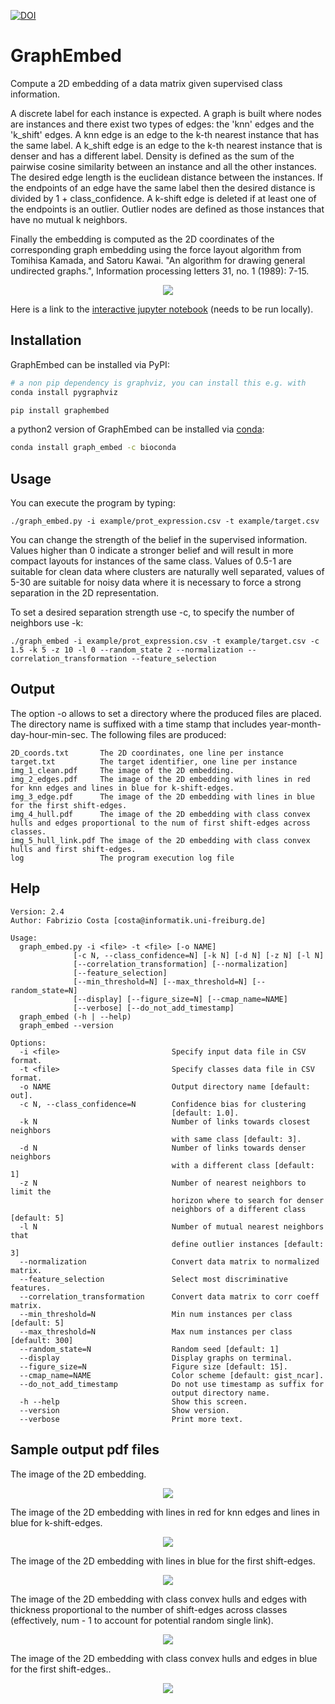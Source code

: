 [![DOI](https://zenodo.org/badge/61370061.svg)](https://zenodo.org/badge/latestdoi/61370061)

# GraphEmbed
Compute a 2D embedding of a data matrix given supervised class information.

A discrete label for each instance is expected.
A graph is built where nodes are instances and there exist two types
of edges: the 'knn' edges and the 'k_shift' edges.
A knn edge is an edge to the k-th nearest instance that has the same
label.
A k_shift edge is an edge to the k-th nearest instance that is denser
and has a different label.
Density is defined as the sum of the pairwise cosine similarity between
an instance and all the other instances.
The desired edge length is the euclidean distance between the instances.
If the endpoints of an edge have the same label then the desired distance
is divided by 1 + class_confidence.
A k-shift edge is deleted if at least one of the endpoints is an
outlier.
Outlier nodes are defined as those instances that have no mutual
k neighbors.

Finally the embedding is computed as the 2D coordinates of the
corresponding graph embedding using the force layout algorithm from
Tomihisa Kamada, and Satoru Kawai. "An algorithm for drawing general
undirected graphs.", Information processing letters 31, no. 1 (1989): 7-15.

<p align="center"><img src="example/img_1_clean.png"></p>

Here is a link to the [interactive jupyter notebook](https://github.com/fabriziocosta/GraphEmbed/blob/master/interactive_graph_layout.ipynb) (needs to be run locally).

## Installation

GraphEmbed can be installed via PyPI:

```bash
# a non pip dependency is graphviz, you can install this e.g. with 
conda install pygraphviz
```

```bash
pip install graphembed
```

a python2 version of GraphEmbed can be installed via [conda](http://conda.pydata.org/miniconda.html):

```bash
conda install graph_embed -c bioconda
```

## Usage

You can execute the program by typing:

```./graph_embed.py -i example/prot_expression.csv -t example/target.csv```

You can change the strength of the belief in the supervised information. Values higher than 0 indicate a stronger belief and will result in more compact layouts for instances of the same class. Values of 0.5-1 are suitable for clean data where clusters are naturally well separated, values of 5-30 are suitable for noisy data where it is necessary to force a strong separation in the 2D representation. 

To set a desired separation strength use -c, to specify the number of neighbors use -k:

```./graph_embed -i example/prot_expression.csv -t example/target.csv -c 1.5 -k 5 -z 10 -l 0 --random_state 2 --normalization --correlation_transformation --feature_selection```


## Output

The option -o allows to set a directory where the produced files are placed.
The directory name is suffixed with a time stamp that includes year-month-day-hour-min-sec.
The following files are produced:

```
2D_coords.txt       The 2D coordinates, one line per instance
target.txt          The target identifier, one line per instance 
img_1_clean.pdf     The image of the 2D embedding.
img_2_edges.pdf     The image of the 2D embedding with lines in red for knn edges and lines in blue for k-shift-edges.
img_3_edge.pdf      The image of the 2D embedding with lines in blue for the first shift-edges.
img_4_hull.pdf      The image of the 2D embedding with class convex hulls and edges proportional to the num of first shift-edges across classes.
img_5_hull_link.pdf The image of the 2D embedding with class convex hulls and first shift-edges.
log                 The program execution log file
```

## Help

```
Version: 2.4
Author: Fabrizio Costa [costa@informatik.uni-freiburg.de]

Usage:
  graph_embed.py -i <file> -t <file> [-o NAME]
              [-c N, --class_confidence=N] [-k N] [-d N] [-z N] [-l N]
              [--correlation_transformation] [--normalization]
              [--feature_selection]
              [--min_threshold=N] [--max_threshold=N] [--random_state=N]
              [--display] [--figure_size=N] [--cmap_name=NAME]
              [--verbose] [--do_not_add_timestamp]
  graph_embed (-h | --help)
  graph_embed --version

Options:
  -i <file>                         Specify input data file in CSV format.
  -t <file>                         Specify classes data file in CSV format.
  -o NAME                           Output directory name [default: out].
  -c N, --class_confidence=N        Confidence bias for clustering
                                    [default: 1.0].
  -k N                              Number of links towards closest neighbors
                                    with same class [default: 3].
  -d N                              Number of links towards denser neighbors
                                    with a different class [default: 1]
  -z N                              Number of nearest neighbors to limit the
                                    horizon where to search for denser
                                    neighbors of a different class [default: 5]
  -l N                              Number of mutual nearest neighbors that
                                    define outlier instances [default: 3]
  --normalization                   Convert data matrix to normalized matrix.
  --feature_selection               Select most discriminative features.
  --correlation_transformation      Convert data matrix to corr coeff matrix.
  --min_threshold=N                 Min num instances per class [default: 5]
  --max_threshold=N                 Max num instances per class [default: 300]
  --random_state=N                  Random seed [default: 1]
  --display                         Display graphs on terminal.
  --figure_size=N                   Figure size [default: 15].
  --cmap_name=NAME                  Color scheme [default: gist_ncar].
  --do_not_add_timestamp            Do not use timestamp as suffix for
                                    output directory name.
  -h --help                         Show this screen.
  --version                         Show version.
  --verbose                         Print more text.

  ```
  
## Sample output pdf files

The image of the 2D embedding.
<p align="center"><img src="example/img_1_clean.png"></p>

The image of the 2D embedding with lines in red for knn edges and lines in blue for k-shift-edges.
<p align="center"><img src="example/img_2_links.png"></p>

The image of the 2D embedding with lines in blue for the first shift-edges.
<p align="center"><img src="example/img_3_link.png"></p>

The image of the 2D embedding with class convex hulls and edges with thickness proportional to the number of shift-edges across classes (effectively, num - 1 to account for potential random single link).
<p align="center"><img src="example/img_4_hull.png"></p>

The image of the 2D embedding with class convex hulls and edges  in blue for the first shift-edges..
<p align="center"><img src="example/img_5_hull_link.png"></p>

